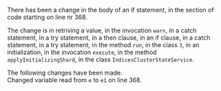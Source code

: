There has been a change in the body of an if statement, in the section of code starting on line nr 368.
  
The change is in retriving a value, in the invocation ```warn```, in a catch statement, in a try statement, in a then clause, in an if clause, in a catch statement, in a try statement, in the method ```run```, in the class ```3```, in an initialization, in the invocation ```execute```, in the method ```applyInitializingShard```, in the class ```IndicesClusterStateService```.
  
The following changes have been made:  
Changed variable read from ```e``` to ```e1``` on line 368.  
